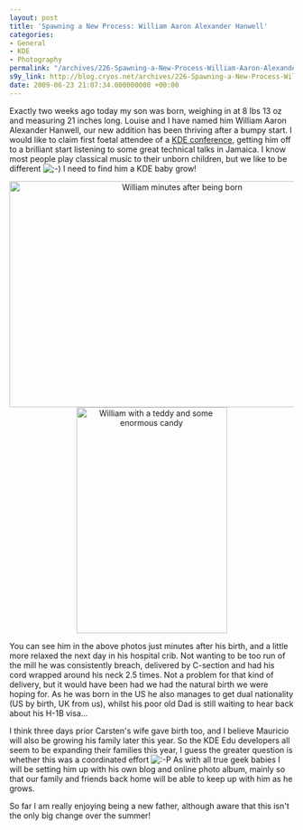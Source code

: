 ```yaml
---
layout: post
title: 'Spawning a New Process: William Aaron Alexander Hanwell'
categories:
- General
- KDE
- Photography
permalink: "/archives/226-Spawning-a-New-Process-William-Aaron-Alexander-Hanwell.html"
s9y_link: http://blog.cryos.net/archives/226-Spawning-a-New-Process-William-Aaron-Alexander-Hanwell.html
date: 2009-06-23 21:07:34.000000000 +00:00
---
```

<span><p>Exactly two weeks ago today my son was born, weighing in at 8 lbs 13 oz and measuring 21 inches long. Louise and I have named him William Aaron Alexander Hanwell, our new addition has been thriving after a bumpy start. I would like to claim first foetal attendee of a <a href="http://camp.kde.org/">KDE conference</a>, getting him off to a brilliant start listening to some great technical talks in Jamaica. I know most people play classical music to their unborn children, but we like to be different <img src="http://blog.cryos.net/templates/default/img/emoticons/wink.png" alt=";-)" style="display: inline; vertical-align: bottom;" class="emoticon" /> I need to find him a KDE baby grow!</p>

<center><img src="http://blog.cryos.net/uploads/william-has-arrived-lo.jpeg" width="597" height="400" alt="William minutes after being born" /><img src="http://blog.cryos.net/uploads/william-candy-teddy-lo.jpeg" width="267" height="400" alt="William with a teddy and some enormous candy" /></center>

<p>You can see him in the above photos just minutes after his birth, and a little more relaxed the next day in his hospital crib. Not wanting to be too run of the mill he was consistently breach, delivered by C-section and had his cord wrapped around his neck 2.5 times. Not a problem for that kind of delivery, but it would have been had we had the natural birth we were hoping for. As he was born in the US he also manages to get dual nationality (US by birth, UK from us), whilst his poor old Dad is still waiting to hear back about his H-1B visa...</p>

<p>I think three days prior Carsten's wife gave birth too, and I believe Mauricio will also be growing his family later this year. So the KDE Edu developers all seem to be expanding their families this year, I guess the greater question is whether this was a coordinated effort <img src="http://blog.cryos.net/templates/default/img/emoticons/tongue.png" alt=":-P" style="display: inline; vertical-align: bottom;" class="emoticon" /> As with all true geek babies I will be setting him up with his own blog and online photo album, mainly so that our family and friends back home will be able to keep up with him as he grows.</p>

<p>So far I am really enjoying being a new father, although aware that this isn't the only big change over the summer!</p></span>
